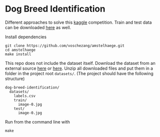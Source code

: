 # Dog Breed Identification

Different approaches to solve this [kaggle](https://www.kaggle.com/c/dog-breed-identification) competition. Train and test data can be downloaded [here](http://vision.stanford.edu/aditya86/ImageNetDogs/) as well.

Install dependencies 
```
git clone https://github.com/voschezang/amstelhaege.git
cd amstelhaege
make install
```

This repo does not include the dataset itself. Download the dataset from an external source [here](https://www.kaggle.com/c/dog-breed-identification/data) or [here](http://vision.stanford.edu/aditya86/ImageNetDogs/). Unzip all downloaded files and put them in a folder in the project root `datasets/`.
(The project should have the following structure)
```
dog-breed-identification/
  datasets/
    labels.csv
    train/
      image-0.jpg
    test/
      image-0.jpg
```


Run from the command line with
```
make
```
